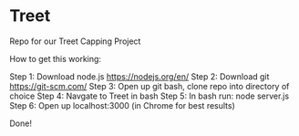 # Treet
Repo for our Treet Capping Project

How to get this working:

Step 1: Download node.js https://nodejs.org/en/
Step 2: Download git https://git-scm.com/
Step 3: Open up git bash, clone repo into directory of choice
Step 4: Navgate to Treet in bash
Step 5: In bash run: node server.js
Step 6: Open up localhost:3000 (in Chrome for best results)

Done!